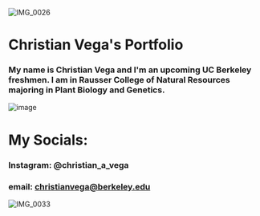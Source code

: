 ![IMG_0026](https://github.com/thduke74/portfolio/assets/141671888/d6cd5c8b-81b9-4363-8fe9-aa6ecb8315f7)





# **Christian Vega's Portfolio**
### My name is Christian Vega and I'm an upcoming UC Berkeley freshmen. I am in Rausser College of Natural Resources majoring in Plant Biology and Genetics. 


 ![image](https://github.com/thduke74/portfolio/assets/141671888/3e7cbd6f-c9f8-4707-888f-47c58e04682c)
# My Socials: 

### Instagram: @christian_a_vega
### email: christianvega@berkeley.edu

![IMG_0033](https://github.com/thduke74/portfolio/assets/141671888/2ccf8003-8eed-4848-89ff-15218386efcd)
